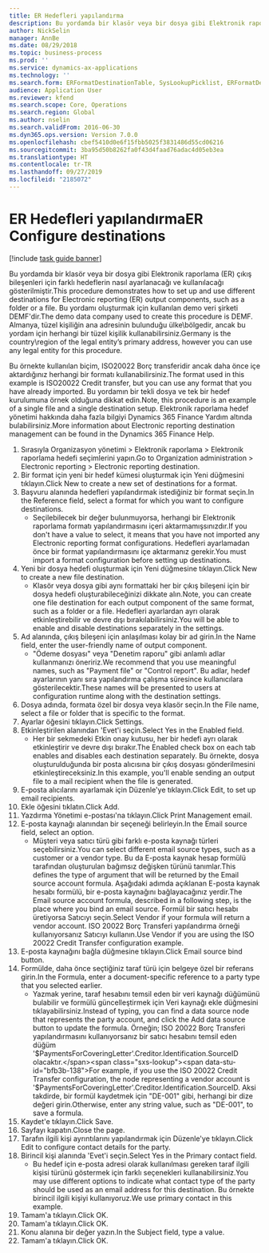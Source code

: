 ```yaml
---
title: ER Hedefleri yapılandırma
description: Bu yordamda bir klasör veya bir dosya gibi Elektronik raporlama (ER) çıkış bileşenleri için farklı hedeflerin nasıl ayarlanacağı ve kullanılacağı gösterilmiştir.
author: NickSelin
manager: AnnBe
ms.date: 08/29/2018
ms.topic: business-process
ms.prod: ''
ms.service: dynamics-ax-applications
ms.technology: ''
ms.search.form: ERFormatDestinationTable, SysLookupPicklist, ERFormatDestinationSettings, ERFormatDestinationEmailSettings, ERExpressionDesignerFormula, SRSPrintDestinationTokens
audience: Application User
ms.reviewer: kfend
ms.search.scope: Core, Operations
ms.search.region: Global
ms.author: nselin
ms.search.validFrom: 2016-06-30
ms.dyn365.ops.version: Version 7.0.0
ms.openlocfilehash: cbef5410d0e6f15fbb5025f3831486d55cd06216
ms.sourcegitcommit: 3ba95d50b8262fa0f43d4faad76adac4d05eb3ea
ms.translationtype: HT
ms.contentlocale: tr-TR
ms.lasthandoff: 09/27/2019
ms.locfileid: "2185072"
---
```

# <a name="er-configure-destinations"></a><span data-ttu-id="bfb3b-103">ER Hedefleri yapılandırma</span><span class="sxs-lookup"><span data-stu-id="bfb3b-103">ER Configure destinations</span></span>

[!include [task guide banner](../../includes/task-guide-banner.md)]

<span data-ttu-id="bfb3b-104">Bu yordamda bir klasör veya bir dosya gibi Elektronik raporlama (ER) çıkış bileşenleri için farklı hedeflerin nasıl ayarlanacağı ve kullanılacağı gösterilmiştir.</span><span class="sxs-lookup"><span data-stu-id="bfb3b-104">This procedure demonstrates how to set up and use different destinations for Electronic reporting (ER) output components, such as a folder or a file.</span></span> <span data-ttu-id="bfb3b-105">Bu yordamı oluşturmak için kullanılan demo veri şirketi DEMF'dir.</span><span class="sxs-lookup"><span data-stu-id="bfb3b-105">The demo data company used to create this procedure is DEMF.</span></span> <span data-ttu-id="bfb3b-106">Almanya, tüzel kişiliğin ana adresinin bulunduğu ülke\bölgedir, ancak bu yordam için herhangi bir tüzel kişilik kullanabilirsiniz.</span><span class="sxs-lookup"><span data-stu-id="bfb3b-106">Germany is the country\region of the legal entity’s primary address, however you can use any legal entity for this procedure.</span></span> 

<span data-ttu-id="bfb3b-107">Bu örnekte kullanılan biçim, ISO20022 Borç transferidir ancak daha önce içe aktardığınız herhangi bir formatı kullanabilirsiniz.</span><span class="sxs-lookup"><span data-stu-id="bfb3b-107">The format used in this example is ISO20022 Credit transfer, but you can use any format that you have already imported.</span></span> <span data-ttu-id="bfb3b-108">Bu yordamın bir tekli dosya ve tek bir hedef kurulumuna örnek olduğuna dikkat edin.</span><span class="sxs-lookup"><span data-stu-id="bfb3b-108">Note, this procedure is an example of a single file and a single destination setup.</span></span> <span data-ttu-id="bfb3b-109">Elektronik raporlama hedef yönetimi hakkında daha fazla bilgiyi Dynamics 365 Finance Yardım altında bulabilirsiniz.</span><span class="sxs-lookup"><span data-stu-id="bfb3b-109">More information about Electronic reporting destination management can be found in the Dynamics 365 Finance Help.</span></span>

1. <span data-ttu-id="bfb3b-110">Sırasıyla Organizasyon yönetimi > Elektronik raporlama > Elektronik raporlama hedefi seçimlerini yapın.</span><span class="sxs-lookup"><span data-stu-id="bfb3b-110">Go to Organization administration > Electronic reporting > Electronic reporting destination.</span></span>
2. <span data-ttu-id="bfb3b-111">Bir format için yeni bir hedef kümesi oluşturmak için Yeni düğmesini tıklayın.</span><span class="sxs-lookup"><span data-stu-id="bfb3b-111">Click New to create a new set of destinations for a format.</span></span>
3. <span data-ttu-id="bfb3b-112">Başvuru alanında hedefleri yapılandırmak istediğiniz bir format seçin.</span><span class="sxs-lookup"><span data-stu-id="bfb3b-112">In the Reference field, select a format for which you want to configure destinations.</span></span>
    * <span data-ttu-id="bfb3b-113">Seçilebilecek bir değer bulunmuyorsa, herhangi bir Elektronik raporlama formatı yapılandırmasını içeri aktarmamışsınızdır.</span><span class="sxs-lookup"><span data-stu-id="bfb3b-113">If you don't have a value to select, it means that you have not imported any Electronic reporting format configurations.</span></span> <span data-ttu-id="bfb3b-114">Hedefleri ayarlamadan önce bir format yapılandırmasını içe aktarmanız gerekir.</span><span class="sxs-lookup"><span data-stu-id="bfb3b-114">You must import a format configuration before setting up destinations.</span></span>  
4. <span data-ttu-id="bfb3b-115">Yeni bir dosya hedefi oluşturmak için Yeni düğmesine tıklayın.</span><span class="sxs-lookup"><span data-stu-id="bfb3b-115">Click New to create a new file destination.</span></span>
    * <span data-ttu-id="bfb3b-116">Klasör veya dosya gibi aynı formattaki her bir çıkış bileşeni için bir dosya hedefi oluşturabileceğinizi dikkate alın.</span><span class="sxs-lookup"><span data-stu-id="bfb3b-116">Note, you can create one file destination for each output component of the same format, such as a folder or a file.</span></span> <span data-ttu-id="bfb3b-117">Hedefleri ayarlardan ayrı olarak etkinleştirebilir ve devre dışı bırakılabilirsiniz.</span><span class="sxs-lookup"><span data-stu-id="bfb3b-117">You will be able to enable and disable destinations separately in the settings.</span></span>  
5. <span data-ttu-id="bfb3b-118">Ad alanında, çıkış bileşeni için anlaşılması kolay bir ad girin.</span><span class="sxs-lookup"><span data-stu-id="bfb3b-118">In the Name field, enter the user-friendly name of output component.</span></span>
    * <span data-ttu-id="bfb3b-119">"Ödeme dosyası" veya "Denetim raporu" gibi anlamlı adlar kullanmanızı öneririz.</span><span class="sxs-lookup"><span data-stu-id="bfb3b-119">We recommend that you use meaningful names, such as "Payment file" or "Control report".</span></span> <span data-ttu-id="bfb3b-120">Bu adlar, hedef ayarlarının yanı sıra yapılandırma çalışma süresince kullanıcılara gösterilecektir.</span><span class="sxs-lookup"><span data-stu-id="bfb3b-120">These names will be presented to users at configuration runtime along with the destination settings.</span></span>  
6. <span data-ttu-id="bfb3b-121">Dosya adında, formata özel bir dosya veya klasör seçin.</span><span class="sxs-lookup"><span data-stu-id="bfb3b-121">In the File name, select a file or folder that is specific to the format.</span></span>
7. <span data-ttu-id="bfb3b-122">Ayarlar öğesini tıklayın.</span><span class="sxs-lookup"><span data-stu-id="bfb3b-122">Click Settings.</span></span>
8. <span data-ttu-id="bfb3b-123">Etkinleştirilen alanından 'Evet'i seçin.</span><span class="sxs-lookup"><span data-stu-id="bfb3b-123">Select Yes in the Enabled field.</span></span>
    * <span data-ttu-id="bfb3b-124">Her bir sekmedeki Etkin onay kutusu, her bir hedefi ayrı olarak etkinleştirir ve devre dışı bırakır.</span><span class="sxs-lookup"><span data-stu-id="bfb3b-124">The Enabled check box on each tab enables and disables each destination separately.</span></span> <span data-ttu-id="bfb3b-125">Bu örnekte, dosya oluşturulduğunda bir posta alıcısına bir çıkış dosyası gönderilmesini etkinleştireceksiniz.</span><span class="sxs-lookup"><span data-stu-id="bfb3b-125">In this example, you'll enable sending an output file to a mail recipient when the file is generated.</span></span>  
9. <span data-ttu-id="bfb3b-126">E-posta alıcılarını ayarlamak için Düzenle'ye tıklayın.</span><span class="sxs-lookup"><span data-stu-id="bfb3b-126">Click Edit, to set up email recipients.</span></span>
10. <span data-ttu-id="bfb3b-127">Ekle öğesini tıklatın.</span><span class="sxs-lookup"><span data-stu-id="bfb3b-127">Click Add.</span></span>
11. <span data-ttu-id="bfb3b-128">Yazdırma Yönetimi e-postası'na tıklayın.</span><span class="sxs-lookup"><span data-stu-id="bfb3b-128">Click Print Management email.</span></span>
12. <span data-ttu-id="bfb3b-129">E-posta kaynağı alanından bir seçeneği belirleyin.</span><span class="sxs-lookup"><span data-stu-id="bfb3b-129">In the Email source  field, select an option.</span></span>
    * <span data-ttu-id="bfb3b-130">Müşteri veya satıcı türü gibi farklı e-posta kaynağı türleri seçebilirsiniz.</span><span class="sxs-lookup"><span data-stu-id="bfb3b-130">You can select different email source types, such as a customer or a vendor type.</span></span> <span data-ttu-id="bfb3b-131">Bu da E-posta kaynak hesap formülü tarafından oluşturulan bağımsız değişken türünü tanımlar.</span><span class="sxs-lookup"><span data-stu-id="bfb3b-131">This defines the type of argument that will be returned by the Email source account formula.</span></span> <span data-ttu-id="bfb3b-132">Aşağıdaki adımda açıklanan E-posta kaynak hesabı formülü, bir e-posta kaynağını bağlayacağınız yerdir.</span><span class="sxs-lookup"><span data-stu-id="bfb3b-132">The Email source account formula, described in a following step, is the place where you bind an email source.</span></span> <span data-ttu-id="bfb3b-133">Formül bir satıcı hesabı üretiyorsa Satıcıyı seçin.</span><span class="sxs-lookup"><span data-stu-id="bfb3b-133">Select Vendor if your formula will return a vendor account.</span></span> <span data-ttu-id="bfb3b-134">ISO 20022 Borç Transferi yapılandırma örneği kullanıyorsanız Satıcıyı kullanın.</span><span class="sxs-lookup"><span data-stu-id="bfb3b-134">Use Vendor if you are using the ISO 20022 Credit Transfer configuration example.</span></span>  
13. <span data-ttu-id="bfb3b-135">E-posta kaynağını bağla düğmesine tıklayın.</span><span class="sxs-lookup"><span data-stu-id="bfb3b-135">Click Email source bind button.</span></span>
14. <span data-ttu-id="bfb3b-136">Formülde, daha önce seçtiğiniz taraf türü için belgeye özel bir referans girin.</span><span class="sxs-lookup"><span data-stu-id="bfb3b-136">In the Formula, enter a document-specific reference to a party type that you selected earlier.</span></span>
    * <span data-ttu-id="bfb3b-137">Yazmak yerine, taraf hesabını temsil eden bir veri kaynağı düğümünü bulabilir ve formülü güncelleştirmek için Veri kaynağı ekle düğmesini tıklayabilirsiniz.</span><span class="sxs-lookup"><span data-stu-id="bfb3b-137">Instead of typing, you can find a data source node that represents the party account, and click the Add data source button to update the formula.</span></span> <span data-ttu-id="bfb3b-138">Örneğin; ISO 20022 Borç Transferi yapılandırmasını kullanıyorsanız bir satıcı hesabını temsil eden düğüm '$PaymentsForCoveringLetter'.Creditor.Identification.SourceID olacaktır.</span><span class="sxs-lookup"><span data-stu-id="bfb3b-138">For example, if you use the ISO 20022 Credit Transfer configuration, the node representing a vendor account is '$PaymentsForCoveringLetter'.Creditor.Identification.SourceID.</span></span> <span data-ttu-id="bfb3b-139">Aksi takdirde, bir formül kaydetmek için "DE-001" gibi, herhangi bir dize değeri girin.</span><span class="sxs-lookup"><span data-stu-id="bfb3b-139">Otherwise, enter any string value, such as "DE-001", to save a formula.</span></span>  
15. <span data-ttu-id="bfb3b-140">Kaydet'e tıklayın.</span><span class="sxs-lookup"><span data-stu-id="bfb3b-140">Click Save.</span></span>
16. <span data-ttu-id="bfb3b-141">Sayfayı kapatın.</span><span class="sxs-lookup"><span data-stu-id="bfb3b-141">Close the page.</span></span>
17. <span data-ttu-id="bfb3b-142">Tarafın ilgili kişi ayrıntılarını yapılandırmak için Düzenle'ye tıklayın.</span><span class="sxs-lookup"><span data-stu-id="bfb3b-142">Click Edit to configure contact details for the party.</span></span>
18. <span data-ttu-id="bfb3b-143">Birincil kişi alanında 'Evet'i seçin.</span><span class="sxs-lookup"><span data-stu-id="bfb3b-143">Select Yes in the Primary contact field.</span></span>
    * <span data-ttu-id="bfb3b-144">Bu hedef için e-posta adresi olarak kullanılması gereken taraf ilgili kişisi türünü göstermek için farklı seçenekleri kullanabilirsiniz.</span><span class="sxs-lookup"><span data-stu-id="bfb3b-144">You may use different options to indicate what contact type of the party should be used as an email address for this destination.</span></span> <span data-ttu-id="bfb3b-145">Bu örnekte birincil ilgili kişiyi kullanıyoruz.</span><span class="sxs-lookup"><span data-stu-id="bfb3b-145">We use primary contact in this example.</span></span>  
19. <span data-ttu-id="bfb3b-146">Tamam'a tıklayın.</span><span class="sxs-lookup"><span data-stu-id="bfb3b-146">Click OK.</span></span>
20. <span data-ttu-id="bfb3b-147">Tamam'a tıklayın.</span><span class="sxs-lookup"><span data-stu-id="bfb3b-147">Click OK.</span></span>
21. <span data-ttu-id="bfb3b-148">Konu alanına bir değer yazın.</span><span class="sxs-lookup"><span data-stu-id="bfb3b-148">In the Subject field, type a value.</span></span>
22. <span data-ttu-id="bfb3b-149">Tamam'a tıklayın.</span><span class="sxs-lookup"><span data-stu-id="bfb3b-149">Click OK.</span></span>

